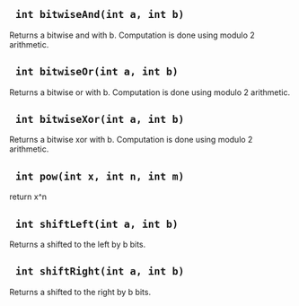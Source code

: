 ## ` int bitwiseAnd(int a, int b)`
Returns a bitwise and with b. Computation is done using modulo 2 arithmetic.

## ` int bitwiseOr(int a, int b)`
Returns a bitwise or with b. Computation is done using modulo 2 arithmetic.

## ` int bitwiseXor(int a, int b)`
Returns a bitwise xor with b. Computation is done using modulo 2 arithmetic.

## ` int pow(int x, int n, int m)`
return x^n

## ` int shiftLeft(int a, int b)`
Returns a shifted to the left by b bits.

## ` int shiftRight(int a, int b)`
Returns a shifted to the right by b bits.


